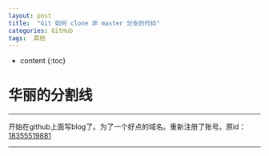 ```yaml
---
layout: post
title:  "Git 如何 clone 非 master 分支的代码"
categories: GitHub
tags:  其他
---
```


* content
{:toc}
# 华丽的分割线

* * *
开始在github上面写blog了。为了一个好点的域名。重新注册了账号。原id：[18355519881](https://github.com/18355519881)

* * *
